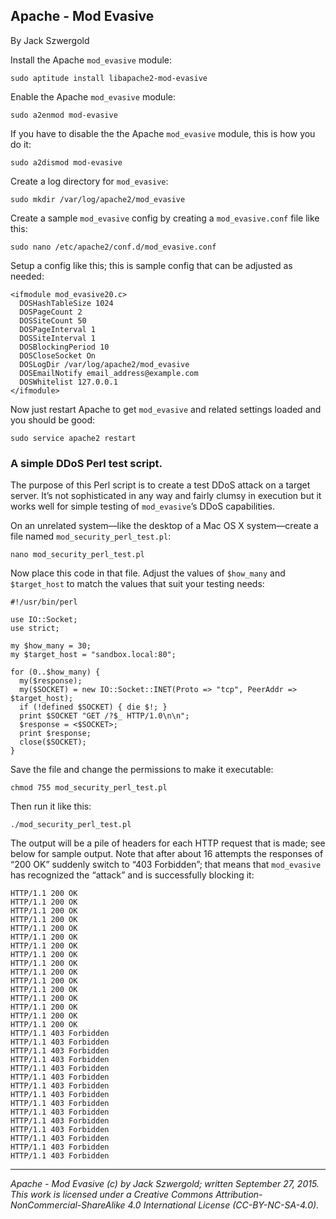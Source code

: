 ## Apache - Mod Evasive

By Jack Szwergold

Install the Apache `mod_evasive` module:

    sudo aptitude install libapache2-mod-evasive

Enable the Apache `mod_evasive` module:

    sudo a2enmod mod-evasive

If you have to disable the the Apache `mod_evasive` module, this is how you do it:

    sudo a2dismod mod-evasive

Create a log directory for `mod_evasive`:

    sudo mkdir /var/log/apache2/mod_evasive

Create a sample `mod_evasive` config by creating a `mod_evasive.conf` file like this:

	sudo nano /etc/apache2/conf.d/mod_evasive.conf

Setup a config like this; this is sample config that can be adjusted as needed:

	<ifmodule mod_evasive20.c>
	  DOSHashTableSize 1024
	  DOSPageCount 2
	  DOSSiteCount 50
	  DOSPageInterval 1
	  DOSSiteInterval 1
	  DOSBlockingPeriod 10
	  DOSCloseSocket On
	  DOSLogDir /var/log/apache2/mod_evasive
	  DOSEmailNotify email_address@example.com
	  DOSWhitelist 127.0.0.1
	</ifmodule>

Now just restart Apache to get `mod_evasive` and related settings loaded and you should be good:

	sudo service apache2 restart

### A simple DDoS Perl test script.

The purpose of this Perl script is to create a test DDoS attack on a target server. It’s not sophisticated in any way and fairly clumsy in execution but it works well for simple testing of `mod_evasive`’s DDoS capabilities.

On an unrelated system—like the desktop of a Mac OS X system—create a file named `mod_security_perl_test.pl`:

    nano mod_security_perl_test.pl

Now place this code in that file. Adjust the values of `$how_many` and `$target_host` to match the values that suit your testing needs:

	#!/usr/bin/perl
	
	use IO::Socket;
	use strict;
	
	my $how_many = 30;
	my $target_host = "sandbox.local:80";
	
	for (0..$how_many) {
	  my($response);
	  my($SOCKET) = new IO::Socket::INET(Proto => "tcp", PeerAddr => $target_host);
	  if (!defined $SOCKET) { die $!; }
	  print $SOCKET "GET /?$_ HTTP/1.0\n\n";
	  $response = <$SOCKET>;
	  print $response;
	  close($SOCKET);
	}

Save the file and change the permissions to make it executable:

    chmod 755 mod_security_perl_test.pl

Then run it like this:

    ./mod_security_perl_test.pl

The output will be a pile of headers for each HTTP request that is made; see below for sample output. Note that after about 16 attempts the responses of “200 OK” suddenly switch to “403 Forbidden”; that means that `mod_evasive` has recognized the “attack” and is successfully blocking it:

	HTTP/1.1 200 OK
	HTTP/1.1 200 OK
	HTTP/1.1 200 OK
	HTTP/1.1 200 OK
	HTTP/1.1 200 OK
	HTTP/1.1 200 OK
	HTTP/1.1 200 OK
	HTTP/1.1 200 OK
	HTTP/1.1 200 OK
	HTTP/1.1 200 OK
	HTTP/1.1 200 OK
	HTTP/1.1 200 OK
	HTTP/1.1 200 OK
	HTTP/1.1 200 OK
	HTTP/1.1 200 OK
	HTTP/1.1 200 OK
	HTTP/1.1 403 Forbidden
	HTTP/1.1 403 Forbidden
	HTTP/1.1 403 Forbidden
	HTTP/1.1 403 Forbidden
	HTTP/1.1 403 Forbidden
	HTTP/1.1 403 Forbidden
	HTTP/1.1 403 Forbidden
	HTTP/1.1 403 Forbidden
	HTTP/1.1 403 Forbidden
	HTTP/1.1 403 Forbidden
	HTTP/1.1 403 Forbidden
	HTTP/1.1 403 Forbidden
	HTTP/1.1 403 Forbidden
	HTTP/1.1 403 Forbidden
	HTTP/1.1 403 Forbidden

***

*Apache - Mod Evasive (c) by Jack Szwergold; written September 27, 2015. This work is licensed under a Creative Commons Attribution-NonCommercial-ShareAlike 4.0 International License (CC-BY-NC-SA-4.0).*